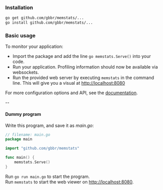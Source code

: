 ### Installation

```bash
go get github.com/gbbr/memstats/...
go install github.com/gbbr/memstats/...
```

### Basic usage

To monitor your application:  
* Import the package and add the line `go memstats.Serve()` into your code. 
* Run your application. Profiling information should now be available via websockets.  
* Run the provided web server by executing `memstats` in the command line. This will give
you a visual at [http://localhost:8080](http://localhost:8080)

For more configuration options and API, see the [documentation](http://godoc.org/github.com/gbbr/memstats).   

--

#### Dummy program

Write this program, and save it as _main.go_:

```go
// filename: main.go
package main

import "github.com/gbbr/memstats"

func main() {
	memstats.Serve()
}
```

Run `go run main.go` to start the program.  
Run `memstats` to start the web viewer on [http://localhost:8080](http://localhost:8080).
